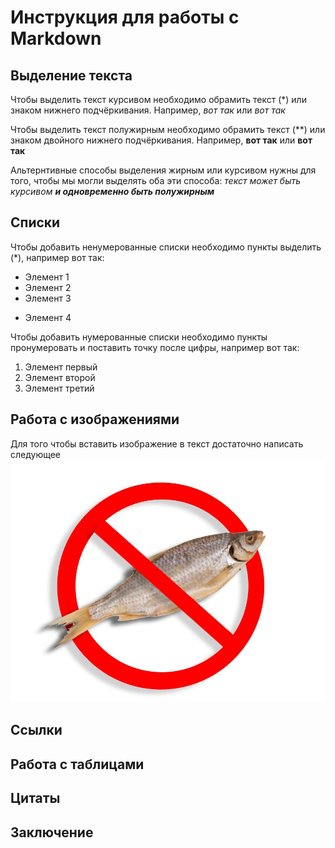 # Инструкция для работы с Markdown

## Выделение текста

Чтобы выделить текст курсивом необходимо обрамить текст (*) или знаком нижнего подчёркивания. Например, *вот так* или _вот так_

Чтобы выделить текст полужирным необходимо обрамить текст (**) или знаком двойного нижнего подчёркивания. Например, **вот так** или __вот так__

Альтернтивные способы выделения жирным или курсивом нужны для того, чтобы мы могли выделять оба эти способа:
_текст может быть курсивом **и одновременно быть полужирным**_

## Списки
Чтобы добавить ненумерованные списки необходимо пункты выделить (*), например вот так:
* Элемент 1
* Элемент 2
* Элемент 3
+ Элемент 4

Чтобы добавить нумерованные списки необходимо пункты пронумеровать и поставить точку после цифры, например вот так:
1. Элемент первый
2. Элемент второй
3. Элемент третий

## Работа с изображениями

Для того чтобы вставить изображение в текст достаточно написать следующее
![Привет, это Вобла!](NetVobla.jpg)

## Ссылки

## Работа с таблицами

## Цитаты

## Заключение